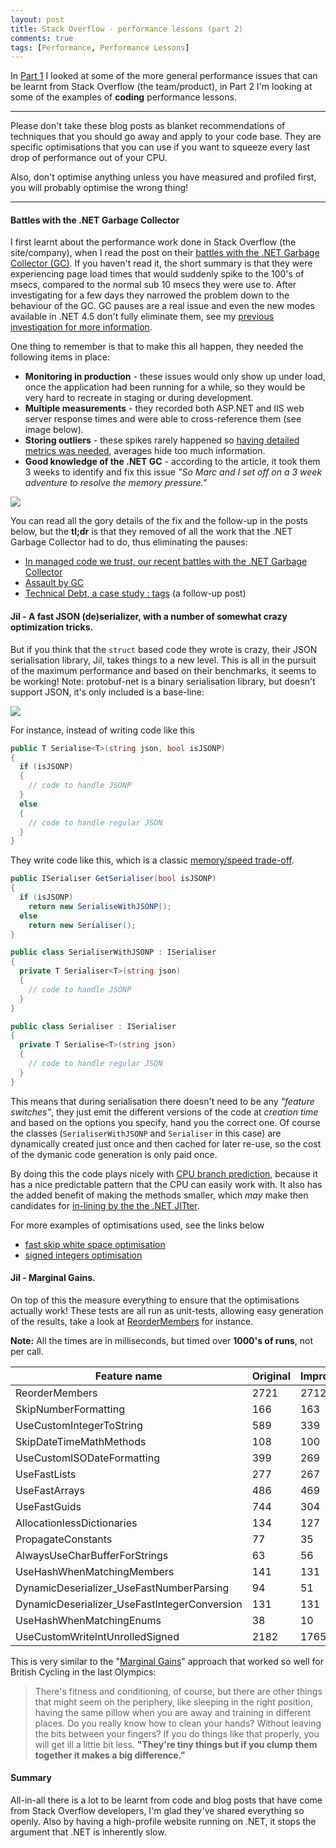 ```yaml
---
layout: post
title: Stack Overflow - performance lessons (part 2)
comments: true
tags: [Performance, Performance Lessons]
---
```


In <a href="{{base}}/2014/09/01/stackoverflow-performance-lessons-part-1/" target="_blank">Part 1</a> I looked at some of the more general performance issues that can be learnt from Stack Overflow (the team/product), in Part 2 I'm looking at some of the examples of **coding** performance lessons.

---------------------------------------

Please don't take these blog posts as blanket recommendations of techniques that you should go away and apply to your code base. They are specific optimisations that you can use if you want to squeeze every last drop of performance out of your CPU. 

Also, don't optimise anything unless you have measured and profiled first, you will probably optimise the wrong thing!

---------------------------------------

#### **Battles with the .NET Garbage Collector**
I first learnt about the performance work done in Stack Overflow (the site/company), when I read the post on their <a href="http://samsaffron.com/archive/2011/10/28/in-managed-code-we-trust-our-recent-battles-with-the-net-garbage-collector" target="_blank">battles with the .NET Garbage Collector (GC)</a>. If you haven't read it, the short summary is that they were experiencing page load times that would suddenly spike to the 100's of msecs, compared to the normal sub 10 msecs they were use to. After investigating for a few days they narrowed the problem down to the behaviour of the GC. GC pauses are a real issue and even the new modes available in .NET 4.5 don't fully eliminate them, see my <a href="{{base}}/2014/06/23/measuring-the-impact-of-the-net-garbage-collector-an-update/" target="_blank">previous investigation for more information</a>.

One thing to remember is that to make this all happen, they needed the following items in place:

- **Monitoring in production** - these issues would only show up under load, once the application had been running for a while, so they would be very hard to recreate in staging or during development.
- **Multiple measurements** - they recorded both ASP.NET and IIS web server response times and were able to cross-reference them (see image below).
- **Storing outliers** - these spikes rarely happened so <a href="http://blog.serverfault.com/2011/07/25/a-non-foolish-consistency/" target="_blank">having detailed metrics was needed</a>, averages hide too much information. 
- **Good knowledge of the .NET GC** - according to the article, it took them 3 weeks to identify and fix this issue *"So Marc and I set off on a 3 week adventure to resolve the memory pressure."*

<a href="http://samsaffron.com/archive/2011/10/28/in-managed-code-we-trust-our-recent-battles-with-the-net-garbage-collector" target="_blank"><img src="http://discuss.samsaffron.com/uploads/default/33/d648623b9cb32f38.png"/></a>

You can read all the gory details of the fix and the follow-up in the posts below, but the **tl;dr** is that they removed of all the work that the .NET Garbage Collector had to do, thus eliminating the pauses:

- <a href="http://samsaffron.com/archive/2011/10/28/in-managed-code-we-trust-our-recent-battles-with-the-net-garbage-collector" target="_blank">In managed code we trust, our recent battles with the .NET Garbage Collector</a>
- <a href="http://blog.marcgravell.com/2011/10/assault-by-gc.html" target="_blank">Assault by GC</a>
- <a href="http://blog.marcgravell.com/2014/04/technical-debt-case-study-tags.html" target="_blank">Technical Debt, a case study : tags</a> (a follow-up post)


#### **Jil - A fast JSON (de)serializer, with a number of somewhat crazy optimization tricks.**
But if you think that the `struct` based code they wrote is crazy, their JSON serialisation library, Jil, takes things to a new level. This is all in the pursuit of the maximum performance and based on their benchmarks, it seems to be working!
Note: protobuf-net is a binary serialisation library, but doesn't support JSON, it's only included is a base-line:

<a href="https://github.com/kevin-montrose/Jil#deserialization" target="_blank"><img src="https://camo.githubusercontent.com/5da9a07d6cc6fcf41b1ea9f118f555ed1cb0cd86/687474703a2f2f692e696d6775722e636f6d2f4e58514f53386e2e706e67" class="aligncenter" /></a> 

For instance, instead of writing code like this

``` csharp
public T Serialise<T>(string json, bool isJSONP)
{
  if (isJSONP)
  {
    // code to handle JSONP
  }
  else 
  {
    // code to handle regular JSON
  }
}

```

They write code like this, which is a classic <a href="https://github.com/kevin-montrose/Jil#trade-memory-for-speed" target="_blank">memory/speed trade-off</a>. 

``` csharp
public ISerialiser GetSerialiser(bool isJSONP)
{
  if (isJSONP)
    return new SerialiseWithJSONP();
  else
    return new Serialiser();
}

public class SerialiserWithJSONP : ISerialiser
{
  private T Serialiser<T>(string json)
  {
    // code to handle JSONP  
  }
}

public class Serialiser : ISerialiser
{
  private T Serialise<T>(string json)
  {
    // code to handle regular JSON
  }
}
```

This means that during serialisation there doesn't need to be any *"feature switches"*, they just emit the different versions of the code at *creation time* and based on the options you specify, hand you the correct one. Of course the classes (`SerialiserWithJSONP` and `Serialiser` in this case) are dynamically created just once and then cached for later re-use, so the cost of the dymanic code generation is only paid once.

By doing this the code plays nicely with <a href="//stackoverflow.com/questions/11227809/why-is-processing-a-sorted-array-faster-than-an-unsorted-array/11227902#11227902">CPU branch prediction</a>, because it has a nice predictable pattern that the CPU can easily work with. It also has the added benefit of making the methods smaller, which *may* make then candidates for <a href="http://blogs.msdn.com/b/ericgu/archive/2004/01/29/64717.aspx" target="_blank">in-lining by the the .NET JITter</a>. 

For more examples of optimisations used, see the links below

- <a href="https://github.com/kevin-montrose/Jil/commit/de8d5d49722a0eb3b5f3791ee67f1d55c1d4e3a1" target="_blank">fast skip white space optimisation</a>
- <a href="https://github.com/kevin-montrose/Jil/commit/11e5dd8049225cb81352178517d55315b92705cf" target="_blank">signed integers optimisation</a>


#### **Jil - Marginal Gains.**
On top of this the measure everything to ensure that the optimisations actually work! These tests are all run as unit-tests, allowing easy generation of the results, take a look at <a href="https://github.com/kevin-montrose/Jil/blob/master/JilTests/SpeedProofTests.cs#L266" target="_blank">ReorderMembers</a> for instance.

**Note:** All the times are in milliseconds, but timed over **1000's of runs**, not per call.

| **Feature name** | **Original** | **Improved** | **Difference** |
|--------------|----------|----------|------------|
| ReorderMembers | 2721 | 2712 | 9 |
| SkipNumberFormatting | 166 | 163 | 3 |
| UseCustomIntegerToString |  589 | 339 | 250 |
| SkipDateTimeMathMethods | 108 | 100 | 8 |
| UseCustomISODateFormatting | 399 | 269 | 130 |
| UseFastLists | 277 | 267 |  10 |
| UseFastArrays | 486 | 469 | 17 |
| UseFastGuids | 744 | 304 | 440 |
| AllocationlessDictionaries | 134 | 127 | 7 |
| PropagateConstants | 77 | 35 |  42 |
| AlwaysUseCharBufferForStrings | 63 | 56 | 7 |
| UseHashWhenMatchingMembers | 141 | 131 | 10 |
| DynamicDeserializer_UseFastNumberParsing | 94 | 51 | 43 |
| DynamicDeserializer_UseFastIntegerConversion | 131 | 131 | 2 |
| UseHashWhenMatchingEnums | 38 | 10 | 28 |
| UseCustomWriteIntUnrolledSigned | 2182 | 1765 | 417 |

This is very similar to the "<a href="http://www.bbc.co.uk/sport/0/olympics/19174302" target="_blank">Marginal Gains</a>" approach that worked so well for British Cycling in the last Olympics:

> There's fitness and conditioning, of course, but there are other things that might seem on the periphery, like sleeping in the right position, having the same pillow when you are away and training in different places. 
> Do you really know how to clean your hands? Without leaving the bits between your fingers? If you do things like that properly, you will get ill a little bit less.
> **"They're tiny things but if you clump them together it makes a big difference."**


#### **Summary**
All-in-all there is a lot to be learnt from code and blog posts that have come from Stack Overflow developers, I'm glad they've shared everything so openly. Also by having a high-profile website running on .NET, it stops the argument that .NET is inherently slow.